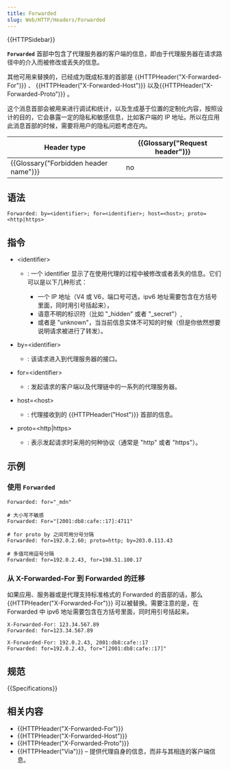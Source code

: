 ```yaml
---
title: Forwarded
slug: Web/HTTP/Headers/Forwarded
---
```


{{HTTPSidebar}}

**`Forwarded`** 首部中包含了代理服务器的客户端的信息，即由于代理服务器在请求路径中的介入而被修改或丢失的信息。

其他可用来替换的，已经成为既成标准的首部是 {{HTTPHeader("X-Forwarded-For")}} 、 {{HTTPHeader("X-Forwarded-Host")}} 以及{{HTTPHeader("X-Forwarded-Proto")}} 。

这个消息首部会被用来进行调试和统计，以及生成基于位置的定制化内容，按照设计的目的，它会暴露一定的隐私和敏感信息，比如客户端的 IP 地址。所以在应用此消息首部的时候，需要将用户的隐私问题考虑在内。

| Header type                           | {{Glossary("Request header")}} |
| ------------------------------------- | ------------------------------ |
| {{Glossary("Forbidden header name")}} | no                             |

## 语法

```plain
Forwarded: by=<identifier>; for=<identifier>; host=<host>; proto=<http|https>
```

## 指令

- \<identifier>

  - : 一个 identifier 显示了在使用代理的过程中被修改或者丢失的信息。它们可以是以下几种形式：

    - 一个 IP 地址（V4 或 V6，端口号可选，ipv6 地址需要包含在方括号里面，同时用引号括起来），
    - 语意不明的标识符（比如 "\_hidden" 或者 "\_secret"）,
    - 或者是 "unknown"，当当前信息实体不可知的时候（但是你依然想要说明请求被进行了转发）。

- by=\<identifier>
  - : 该请求进入到代理服务器的接口。
- for=\<identifier>
  - : 发起请求的客户端以及代理链中的一系列的代理服务器。
- host=\<host>
  - : 代理接收到的 {{HTTPHeader("Host")}} 首部的信息。
- proto=\<http|https>
  - : 表示发起请求时采用的何种协议（通常是 "http" 或者 "https"）。

## 示例

### 使用 `Forwarded`

```plain
Forwarded: for="_mdn"

# 大小写不敏感
Forwarded: For="[2001:db8:cafe::17]:4711"

# for proto by 之间可用分号分隔
Forwarded: for=192.0.2.60; proto=http; by=203.0.113.43

# 多值可用逗号分隔
Forwarded: for=192.0.2.43, for=198.51.100.17
```

### 从 X-Forwarded-For 到 Forwarded 的迁移

如果应用、服务器或是代理支持标准格式的 Forwarded 的首部的话，那么 {{HTTPHeader("X-Forwarded-For")}} 可以被替换。需要注意的是，在 Forwarded 中 ipv6 地址需要包含在方括号里面，同时用引号括起来。

```plain
X-Forwarded-For: 123.34.567.89
Forwarded: for=123.34.567.89

X-Forwarded-For: 192.0.2.43, 2001:db8:cafe::17
Forwarded: for=192.0.2.43, for="[2001:db8:cafe::17]"
```

## 规范

{{Specifications}}

## 相关内容

- {{HTTPHeader("X-Forwarded-For")}}
- {{HTTPHeader("X-Forwarded-Host")}}
- {{HTTPHeader("X-Forwarded-Proto")}}
- {{HTTPHeader("Via")}} – 提供代理自身的信息，而非与其相连的客户端信息。
